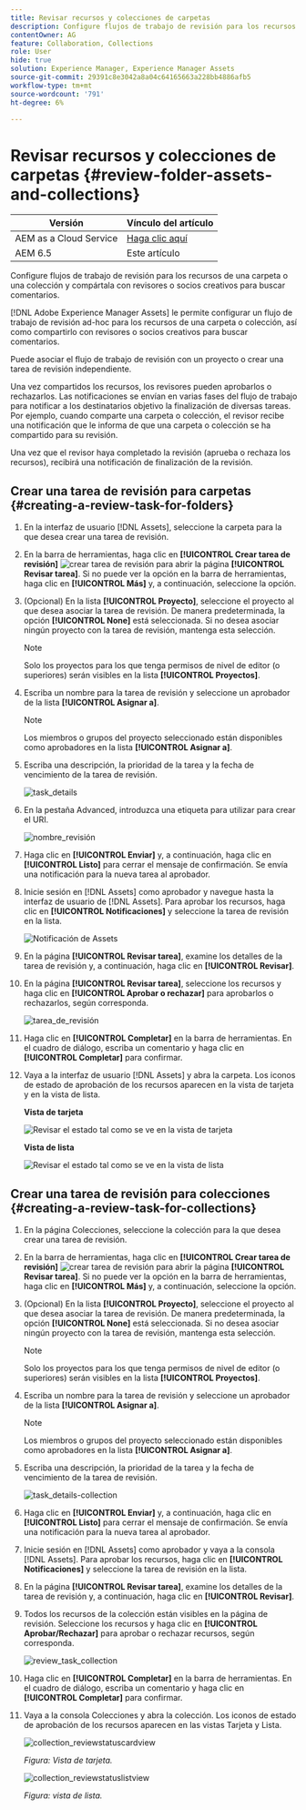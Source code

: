 ```yaml
---
title: Revisar recursos y colecciones de carpetas
description: Configure flujos de trabajo de revisión para los recursos de una carpeta o una colección y compártala con revisores o socios creativos para buscar comentarios.
contentOwner: AG
feature: Collaboration, Collections
role: User
hide: true
solution: Experience Manager, Experience Manager Assets
source-git-commit: 29391c8e3042a8a04c64165663a228bb4886afb5
workflow-type: tm+mt
source-wordcount: '791'
ht-degree: 6%

---
```


# Revisar recursos y colecciones de carpetas {#review-folder-assets-and-collections}

| Versión | Vínculo del artículo |
| -------- | ---------------------------- |
| AEM as a Cloud Service | [Haga clic aquí](https://experienceleague.adobe.com/docs/experience-manager-cloud-service/content/assets/manage/bulk-approval.html?lang=es) |
| AEM 6.5 | Este artículo |

Configure flujos de trabajo de revisión para los recursos de una carpeta o una colección y compártala con revisores o socios creativos para buscar comentarios.

[!DNL Adobe Experience Manager Assets] le permite configurar un flujo de trabajo de revisión ad-hoc para los recursos de una carpeta o colección, así como compartirlo con revisores o socios creativos para buscar comentarios.

Puede asociar el flujo de trabajo de revisión con un proyecto o crear una tarea de revisión independiente.

Una vez compartidos los recursos, los revisores pueden aprobarlos o rechazarlos. Las notificaciones se envían en varias fases del flujo de trabajo para notificar a los destinatarios objetivo la finalización de diversas tareas. Por ejemplo, cuando comparte una carpeta o colección, el revisor recibe una notificación que le informa de que una carpeta o colección se ha compartido para su revisión.

Una vez que el revisor haya completado la revisión (aprueba o rechaza los recursos), recibirá una notificación de finalización de la revisión.

## Crear una tarea de revisión para carpetas {#creating-a-review-task-for-folders}

1. En la interfaz de usuario [!DNL Assets], seleccione la carpeta para la que desea crear una tarea de revisión.
1. En la barra de herramientas, haga clic en **[!UICONTROL Crear tarea de revisión]** ![crear tarea de revisión](assets/do-not-localize/create-review-task.png) para abrir la página **[!UICONTROL Revisar tarea]**. Si no puede ver la opción en la barra de herramientas, haga clic en **[!UICONTROL Más]** y, a continuación, seleccione la opción.

1. (Opcional) En la lista **[!UICONTROL Proyecto]**, seleccione el proyecto al que desea asociar la tarea de revisión. De manera predeterminada, la opción **[!UICONTROL None]** está seleccionada. Si no desea asociar ningún proyecto con la tarea de revisión, mantenga esta selección.

   >[!NOTE]
   >
   >Solo los proyectos para los que tenga permisos de nivel de editor (o superiores) serán visibles en la lista **[!UICONTROL Proyectos]**.

1. Escriba un nombre para la tarea de revisión y seleccione un aprobador de la lista **[!UICONTROL Asignar a]**.

   >[!NOTE]
   >
   >Los miembros o grupos del proyecto seleccionado están disponibles como aprobadores en la lista **[!UICONTROL Asignar a]**.

1. Escriba una descripción, la prioridad de la tarea y la fecha de vencimiento de la tarea de revisión.

   ![task_details](assets/task_details.png)

1. En la pestaña Advanced, introduzca una etiqueta para utilizar para crear el URI.

   ![nombre_revisión](assets/review_name.png)

1. Haga clic en **[!UICONTROL Enviar]** y, a continuación, haga clic en **[!UICONTROL Listo]** para cerrar el mensaje de confirmación. Se envía una notificación para la nueva tarea al aprobador.
1. Inicie sesión en [!DNL Assets] como aprobador y navegue hasta la interfaz de usuario de [!DNL Assets]. Para aprobar los recursos, haga clic en **[!UICONTROL Notificaciones]** y seleccione la tarea de revisión en la lista.

   ![Notificación de Assets](assets/aemAssetsNotification.png)

1. En la página **[!UICONTROL Revisar tarea]**, examine los detalles de la tarea de revisión y, a continuación, haga clic en **[!UICONTROL Revisar]**.
1. En la página **[!UICONTROL Revisar tarea]**, seleccione los recursos y haga clic en **[!UICONTROL Aprobar o rechazar]** para aprobarlos o rechazarlos, según corresponda.

   ![tarea_de_revisión](assets/review_task.png)

1. Haga clic en **[!UICONTROL Completar]** en la barra de herramientas. En el cuadro de diálogo, escriba un comentario y haga clic en **[!UICONTROL Completar]** para confirmar.
1. Vaya a la interfaz de usuario [!DNL Assets] y abra la carpeta. Los iconos de estado de aprobación de los recursos aparecen en la vista de tarjeta y en la vista de lista.

   **Vista de tarjeta**

   ![Revisar el estado tal como se ve en la vista de tarjeta](assets/chlimage_1-404.png)

   **Vista de lista**

   ![Revisar el estado tal como se ve en la vista de lista](assets/review_status_listview.png)

## Crear una tarea de revisión para colecciones {#creating-a-review-task-for-collections}

1. En la página Colecciones, seleccione la colección para la que desea crear una tarea de revisión.
1. En la barra de herramientas, haga clic en **[!UICONTROL Crear tarea de revisión]** ![crear tarea de revisión](assets/do-not-localize/create-review-task.png) para abrir la página **[!UICONTROL Revisar tarea]**. Si no puede ver la opción en la barra de herramientas, haga clic en **[!UICONTROL Más]** y, a continuación, seleccione la opción.

1. (Opcional) En la lista **[!UICONTROL Proyecto]**, seleccione el proyecto al que desea asociar la tarea de revisión. De manera predeterminada, la opción **[!UICONTROL None]** está seleccionada. Si no desea asociar ningún proyecto con la tarea de revisión, mantenga esta selección.

   >[!NOTE]
   >
   >Solo los proyectos para los que tenga permisos de nivel de editor (o superiores) serán visibles en la lista **[!UICONTROL Proyectos]**.

1. Escriba un nombre para la tarea de revisión y seleccione un aprobador de la lista **[!UICONTROL Asignar a]**.

   >[!NOTE]
   >
   >Los miembros o grupos del proyecto seleccionado están disponibles como aprobadores en la lista **[!UICONTROL Asignar a]**.

1. Escriba una descripción, la prioridad de la tarea y la fecha de vencimiento de la tarea de revisión.

   ![task_details-collection](assets/task_details-collection.png)

1. Haga clic en **[!UICONTROL Enviar]** y, a continuación, haga clic en **[!UICONTROL Listo]** para cerrar el mensaje de confirmación. Se envía una notificación para la nueva tarea al aprobador.
1. Inicie sesión en [!DNL Assets] como aprobador y vaya a la consola [!DNL Assets]. Para aprobar los recursos, haga clic en **[!UICONTROL Notificaciones]** y seleccione la tarea de revisión en la lista.
1. En la página **[!UICONTROL Revisar tarea]**, examine los detalles de la tarea de revisión y, a continuación, haga clic en **[!UICONTROL Revisar]**.
1. Todos los recursos de la colección están visibles en la página de revisión. Seleccione los recursos y haga clic en **[!UICONTROL Aprobar/Rechazar]** para aprobar o rechazar recursos, según corresponda.

   ![review_task_collection](assets/review_task_collection.png)

1. Haga clic en **[!UICONTROL Completar]** en la barra de herramientas. En el cuadro de diálogo, escriba un comentario y haga clic en **[!UICONTROL Completar]** para confirmar.
1. Vaya a la consola Colecciones y abra la colección. Los iconos de estado de aprobación de los recursos aparecen en las vistas Tarjeta y Lista.

   ![collection_reviewstatuscardview](assets/collection_reviewstatuscardview.png)

   *Figura: Vista de tarjeta.*

   ![collection_reviewstatuslistview](assets/collection_reviewstatuslistview.png)

   *Figura: vista de lista.*
